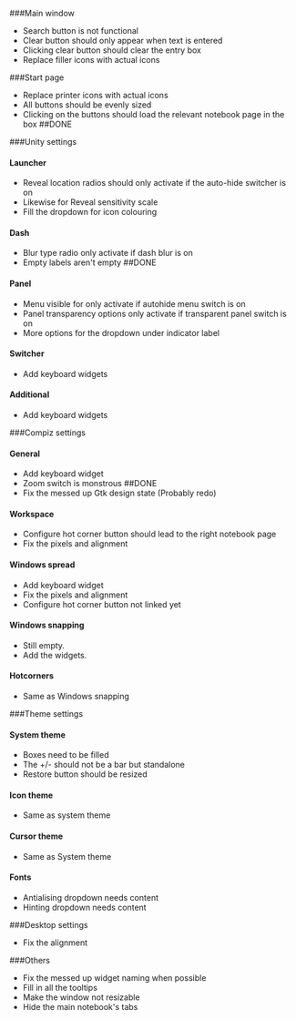 ###Main window
- Search button is not functional
- Clear button should only appear when text is entered
- Clicking clear button should clear the entry box
- Replace filler icons with actual icons

###Start page
- Replace printer icons with actual icons
- All buttons should be evenly sized
- Clicking on the buttons should load the relevant notebook page in the box ##DONE

###Unity settings
#### Launcher
 - Reveal location radios should only activate if the auto-hide switcher is on
 - Likewise for Reveal sensitivity scale
 - Fill the dropdown for icon colouring 

#### Dash
 - Blur type radio only activate if dash blur is on
 - Empty labels aren't empty ##DONE
 
#### Panel
 - Menu visible for only activate if autohide menu switch is on
 - Panel transparency options only activate if transparent panel switch is on
 - More options for the dropdown under indicator label
 
#### Switcher
 - Add keyboard widgets

#### Additional
 - Add keyboard widgets

###Compiz settings
#### General
- Add keyboard widget
- Zoom switch is monstrous ##DONE
- Fix the messed up Gtk design state (Probably redo)

#### Workspace
- Configure hot corner button should lead to the right notebook page
- Fix the pixels and alignment

#### Windows spread
- Add keyboard widget
- Fix the pixels and alignment
- Configure hot corner button not linked yet  

#### Windows snapping
- Still empty.
- Add the widgets.

#### Hotcorners
- Same as Windows snapping

###Theme settings
#### System theme
- Boxes need to be filled
- The +/- should not be a bar but standalone
- Restore button should be resized

#### Icon theme
- Same as system theme

#### Cursor theme
- Same as System theme

#### Fonts
- Antialising dropdown needs content
- Hinting dropdown needs content
 
###Desktop settings
- Fix the alignment

###Others
- Fix the messed up widget naming when possible
- Fill in all the tooltips
- Make the window not resizable
- Hide the main notebook's tabs

